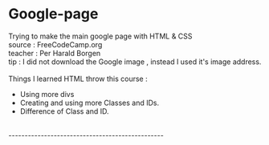 # Google-page
Trying to make the main google page with HTML & CSS
<br>
source : FreeCodeCamp.org 
<br>
teacher : Per Harald Borgen
<br>
tip : I did not download the Google image , instead I used it's image address.
<br><br>
Things I learned HTML throw this course :
<ul>
  <li>Using more divs</li>
  <li>Creating and using more Classes and IDs.</li>
  <li>Difference of Class and ID.</li>
</ul>
<br>
------------------------------------------------
